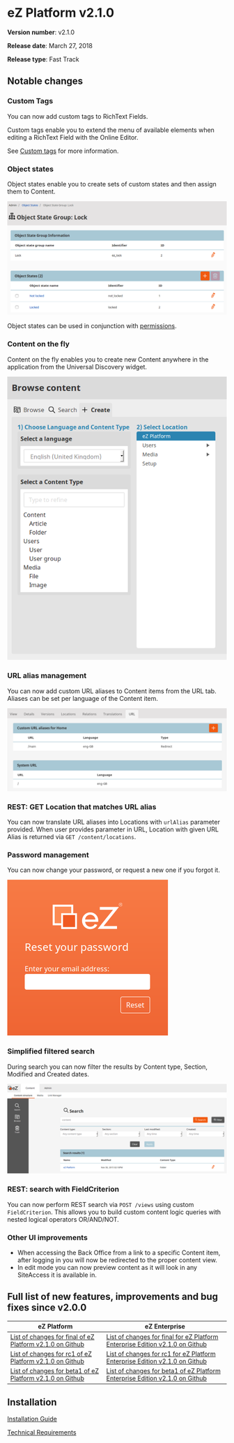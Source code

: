# eZ Platform v2.1.0

**Version number**: v2.1.0

**Release date**: March 27, 2018

**Release type**: Fast Track

## Notable changes

### Custom Tags

You can now add custom tags to RichText Fields.

Custom tags enable you to extend the menu of available elements when editing a RichText Field with the Online Editor.

See [Custom tags](../guide/extending_ez_platform_ui.md#custom-tags) for more information.

### Object states

Object states enable you to create sets of custom states and then assign them to Content.

!["Lock" Object state](img/object_state_lock.png)

Object states can be used in conjunction with [permissions](../guide/permissions.md#objectstatepermission).

### Content on the fly

Content on the fly enables you to create new Content anywhere in the application from the Universal Discovery widget.

![Content on the fly](img/cotf.png)

### URL alias management

You can now add custom URL aliases to Content items from the URL tab. Aliases can be set per language of the Content item.

![Custom URL aliases](img/url_aliases.png)

### REST: GET Location that matches URL alias

You can now translate URL aliases into Locations  with `urlAlias` parameter provided. When user provides parameter in URL, Location with given URL Alias is returned via `GET /content/locations`.

### Password management

You can now change your password, or request a new one if you forgot it.

![Password recovery](img/forgot_password.png)

### Simplified filtered search

During search you can now filter the results by Content type, Section, Modified and Created dates.

![Simplified filtered search](img/filtered_search.png)

### REST: search with FieldCriterion

You can now perform REST search via `POST /views` using custom `FieldCriterion`. This allows you to build custom content logic queries with nested logical operators OR/AND/NOT.
 
### Other UI improvements

- When accessing the Back Office from a link to a specific Content item, after logging in you will now be redirected to the proper content view.
- In edit mode you can now preview content as it will look in any SiteAccess it is available in.

## Full list of new features, improvements and bug fixes since v2.0.0

| eZ Platform   | eZ Enterprise  |
|--------------|------------|
| [List of changes for final of eZ Platform v2.1.0 on Github](https://github.com/ezsystems/ezplatform/releases/tag/v2.1.0) | [List of changes for final for eZ Platform Enterprise Edition v2.1.0 on Github](https://github.com/ezsystems/ezplatform-ee/releases/tag/v2.1.0) |
| [List of changes for rc1 of eZ Platform v2.1.0 on Github](https://github.com/ezsystems/ezplatform/releases/tag/v2.1.0-rc1) | [List of changes for rc1 for eZ Platform Enterprise Edition v2.1.0 on Github](https://github.com/ezsystems/ezplatform-ee/releases/tag/v2.1.0-rc1) |
| [List of changes for beta1 of eZ Platform v2.1.0 on Github](https://github.com/ezsystems/ezplatform/releases/tag/v2.1.0-beta1) | [List of changes for beta1 of eZ Platform Enterprise Edition v2.1.0 on Github](https://github.com/ezsystems/ezplatform-ee/releases/tag/v2.1.0-beta1) |

## Installation

[Installation Guide](../getting_started/install_ez_platform.md)

[Technical Requirements](../getting_started/requirements_and_system_configuration.md)
